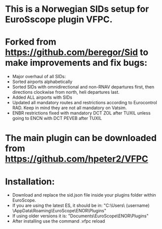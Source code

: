 # This is a Norwegian SIDs setup for EuroSscope plugin VFPC.
# Forked from https://github.com/beregor/Sid to make improvements and fix bugs:
- Major overhaul of all SIDs:
- Sorted airports alphabetically
- Sorted SIDs with omnidirectional and non-RNAV departures first, then directions clockwise from north, heli departures last.
- Added ALL airports with SIDs
- Updated all mandatory routes and restrictions according to Eurocontrol RAD. Keep in mind they are not all mandatory on Vatsim.
- ENBR restrictions fixed with mandatory DCT ZOL after TUXIL unless going to ENCN with DCT PEVEB after TUXIL
# The main plugin can be downloaded from https://github.com/hpeter2/VFPC
# Installation:
- Download and replace the sid.json file inside your plugins folder within EuroScope.
- If you are using the latest ES, it should be in: "C:\Users\ (username) \AppData\Roaming\EuroScope\ENOR\Plugins"
- If using older versions it is: "Documents\EuroScope\ENOR\Plugins"
- After installing use the command .vfpc reload
